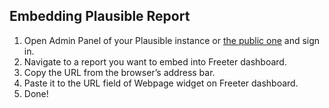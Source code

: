 ## Embedding Plausible Report

1. Open Admin Panel of your Plausible instance or <a href="{{ curItem.homeUrl|e }}" target="_blank">the public one</a> and sign in.
2. Navigate to a report you want to embed into Freeter dashboard.
3. Copy the URL from the browser’s address bar.
4. Paste it to the URL field of Webpage widget on Freeter dashboard.
5. Done!
